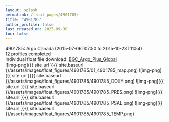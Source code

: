 ```yaml
---
layout: splash
permalink: /float_pages/4901785/
title: "4901785"
author_profile: false
last_created_on: 2025-09-30
toc: false
---
```

 
4901785: Argo Canada (2015-07-06T07:50 to 2015-10-23T11:54)\
12 profiles completed\
Individual float file download: [BGC_Argo_Plus_Global](https://ftp.soest.hawaii.edu/bgc_argo_plus/Individual_Floats/outliers_removed/4901785_Sprof_processed.nc)\
![img-png]({{ site.url }}{{ site.baseurl }}/assets/images/float_figures/4901785/01_4901785_map.png)
![img-png]({{ site.url }}{{ site.baseurl }}/assets/images/float_figures/4901785/4901785_DOXY.png)
![img-png]({{ site.url }}{{ site.baseurl }}/assets/images/float_figures/4901785/4901785_PRES.png)
![img-png]({{ site.url }}{{ site.baseurl }}/assets/images/float_figures/4901785/4901785_PSAL.png)
![img-png]({{ site.url }}{{ site.baseurl }}/assets/images/float_figures/4901785/4901785_TEMP.png)
